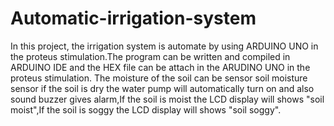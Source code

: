 # Automatic-irrigation-system
In this project, the irrigation system is automate by using ARDUINO UNO in the proteus stimulation.The program can be written and compiled in ARDUINO IDE and the HEX file can be attach in the ARUDINO UNO in the proteus stimulation.
The moisture of the soil can be sensor soil moisture sensor if the soil is dry the water pump will automatically turn on and also sound buzzer gives alarm,If the soil is moist the LCD display will shows "soil moist",If the soil is soggy the LCD display will shows "soil soggy".
